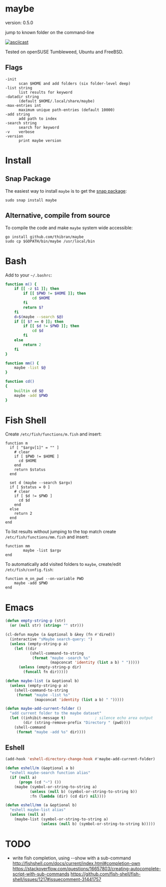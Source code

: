 maybe
=====

version: 0.5.0

jump to known folder on the command-line

[![asciicast](https://asciinema.org/a/dN7G7dd4GHRiCXMS07CR8GlRg.png)](https://asciinema.org/a/dN7G7dd4GHRiCXMS07CR8GlRg)


Tested on openSUSE Tumbleweed, Ubuntu and FreeBSD.


Flags
-----

    -init
          scan $HOME and add folders (six folder-level deep)
    -list string
          list results for keyword
    -datadir string
          (default $HOME/.local/share/maybe)
    -max-entries int
          maximum unique path-entries (default 10000)
    -add string
          add path to index
    -search string
          search for keyword
    -v    verbose
    -version
          print maybe version


Install
=======

Snap Package
------------

The easiest way to install `maybe` is to get the [snap package](https://docs.snapcraft.io/core/install):

    sudo snap install maybe


Alternative, compile from source
--------------------------------

To compile the code and make `maybe` system wide accessible:

    go install github.com/thibran/maybe  
    sudo cp $GOPATH/bin/maybe /usr/local/bin


Bash
====

Add to your `~/.bashrc`:

``` bash
function m() {
    if [[ -z $1 ]]; then
        if [[ $PWD != $HOME ]]; then
            cd $HOME
        fi
        return $?
    fi
    d=$(maybe --search $@)
    if [[ $? == 0 ]]; then
        if [[ $d != $PWD ]]; then
            cd $d
        fi
    else
        return 2
    fi
}

function mm() {
    maybe -list $@
}

function cd()
{
    builtin cd $@
    maybe -add $PWD
}
```


Fish Shell
==========

Create `/etc/fish/functions/m.fish` and insert:

```
function m
  if [ "$argv[1]" = "" ]
    # clear
    if [ $PWD != $HOME ]
      cd $HOME
    end
    return $status
  end

  set d (maybe --search $argv)
  if [ $status = 0 ]
    # clear
    if [ $d != $PWD ]
      cd $d
    end
  else
    return 2
  end
end
```


To list results without jumping to the top match create `/etc/fish/functions/mm.fish` and insert:

```
function mm
        maybe -list $argv
end
```


To automatically add visited folders to `maybe`, create/edit `/etc/fish/config.fish`:

```
function m_on_pwd --on-variable PWD
    maybe -add $PWD
end
```


Emacs
=====

``` lisp
(defun empty-string-p (str)
  (or (null str) (string= "" str)))

(cl-defun maybe (a &optional b &key (fn #'dired))
  (interactive "sMaybe search-query: ")
  (unless (empty-string-p a)
    (let ((dir
           (shell-command-to-string
            (format "maybe -search %s"
                    (mapconcat 'identity (list a b) " ")))))
      (unless (empty-string-p dir)
        (funcall fn dir)))))

(defun maybe-list (a &optional b)
  (unless (empty-string-p a)
    (shell-command-to-string
     (format "maybe -list %s"
             (mapconcat 'identity (list a b) " ")))))

(defun maybe-add-current-folder ()
  "add current folder to the maybe dataset"
  (let ((inhibit-message t)             ; silence echo area output
        (dir (string-remove-prefix "Directory " (pwd))))
    (shell-command
     (format "maybe -add %s" dir))))
```


Eshell
------

``` lisp
(add-hook 'eshell-directory-change-hook #'maybe-add-current-folder)

(defun eshell/m (&optional a b)
  "eshell maybe-search function alias"
  (if (null a)
      (progn (cd "~") ())
    (maybe (symbol-or-string-to-string a)
           (unless (null b) (symbol-or-string-to-string b))
           :fn (lambda (dir) (cd dir) nil))))

(defun eshell/mm (a &optional b)
  "eshell maybe-list alias"
  (unless (null a)
    (maybe-list (symbol-or-string-to-string a)
                (unless (null b) (symbol-or-string-to-string b)))))
```


TODO
====

- write fish completion, using --show with a sub-command
   http://fishshell.com/docs/current/index.html#completion-own
   https://stackoverflow.com/questions/16657803/creating-autocomplete-script-with-sub-commands
   https://github.com/fish-shell/fish-shell/issues/1217#issuecomment-31441757
